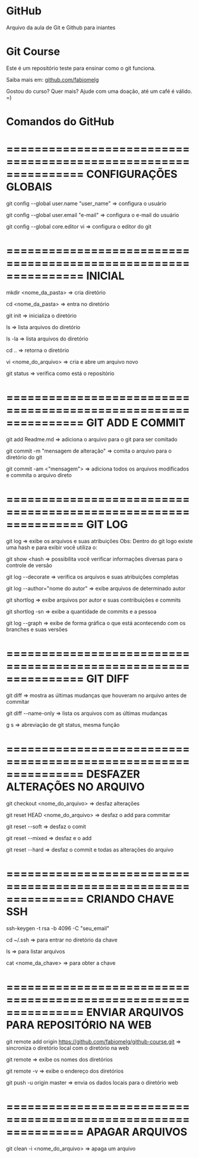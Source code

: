 # GitHub

Arquivo da aula de Git e Github para iniantes

# Git Course

Este é um repositório teste para ensinar como o git funciona.

Saiba mais em: [github.com/fabiomelg](https://www.github.com/fabiomelg)

Gostou do curso? Quer mais? Ajude com uma doação, até um café é válido. =)

# Comandos do GitHub

===============================================================
CONFIGURAÇÕES GLOBAIS
===============================================================

git config --global user.name "user_name" => configura o usuário

git config --global user.email "e-mail" => configura o e-mail do usuário

git config --global core.editor vi => configura o editor do git

===============================================================
INICIAL
===============================================================

mkdir <nome_da_pasta> => cria diretório

cd <nome_da_pasta> => entra no diretório

git init => inicializa o diretório

ls => lista arquivos do diretório

ls -la => lista arquivos do diretório

cd .. => retorna o diretório

vi <nome_do_arquivo> => cria e abre um arquivo novo

git status => verifica como está o repositório

===============================================================
GIT ADD E COMMIT
===============================================================

git add Readme.md => adiciona o arquivo para o git para ser comitado

git commit -m "mensagem de alteração" => comita o arquivo para o diretório do git

git commit -am <"mensagem"> => adiciona todos os arquivos modificados e commita o arquivo direto

===============================================================
GIT LOG
===============================================================

git log => exibe os arquivos e suas atribuições
Obs: Dentro do git logo existe uma hash e para exibir você utiliza o:

git show <hash => possibilita você verificar informações diversas para o controle de versão

git log --decorate => verifica os arquivos e suas atribuições completas

git log --author="nome do autor" => exibe arquivos de determinado autor

git shortlog => exibe arquivos por autor e suas contribuições e commits

git shortlog -sn => exibe a quantidade de commits e a pessoa

git log --graph => exibe de forma gráfica o que está acontecendo com os branches e suas versões

===============================================================
GIT DIFF
===============================================================

git diff => mostra as últimas mudanças que houveram no arquivo antes de commitar

git diff --name-only =>  lista os arquivos com as últimas mudanças

g s => abreviação de git status, mesma função

===============================================================
DESFAZER ALTERAÇÕES NO ARQUIVO
===============================================================

git checkout <nome_do_arquivo> => desfaz alterações

git reset HEAD <nome_do_arquivo> => desfaz o add para commitar

git reset --soft => desfaz o comit

git reset --mixed => desfaz e o add

git reset --hard => desfaz o commit e todas as alterações do arquivo


===============================================================
CRIANDO CHAVE SSH
===============================================================

ssh-keygen -t rsa -b 4096 -C "seu_email"

cd ~/.ssh => para entrar no diretório da chave

ls => para listar arquivos

cat <nome_da_chave> => para obter a chave

===============================================================
ENVIAR ARQUIVOS PARA REPOSITÓRIO NA WEB
===============================================================

git remote add origin https://github.com/fabiomelg/github-course.git => sincroniza o diretório local com o diretório na web

git remote => exibe os nomes dos diretórios

git remote -v => exibe o endereço dos diretórios

git push -u origin master => envia os dados locais para o diretório web

===============================================================
APAGAR ARQUIVOS
===============================================================

git clean -i <nome_do_arquivo> => apaga um arquivo


